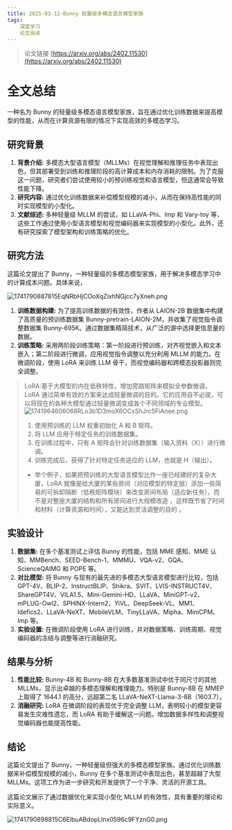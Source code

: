 ```yaml
---
title: 2025-03-12-Bunny 轻量级多模态语言模型家族
tags: 
    深度学习
    论文阅读
---
```

> 论文链接
> [https://arxiv.org/abs/2402.11530](https://arxiv.org/abs/2402.11530)

# 全文总结

一种名为 Bunny 的轻量级多模态语言模型家族，旨在通过优化训练数据来提高模型的性能，从而在计算资源有限的情况下实现高效的多模态学习。

## 研究背景

1. **背景介绍:** 多模态大型语言模型（MLLMs）在视觉理解和推理任务中表现出色，但其部署受到训练和推理阶段的高计算成本和内存消耗的限制。为了克服这一问题，研究者们尝试使用较小的预训练视觉和语言模型，但这通常会导致性能下降。
2. **研究内容:** 通过优化训练数据来补偿模型规模的减小，从而在保持高性能的同时实现模型的小型化。
3. **文献综述:** 多种轻量级 MLLM 的尝试，如 LLaVA-Phi、Imp 和 Vary-toy 等，这些工作通过使用小型语言模型和视觉编码器来实现模型的小型化。此外，还有研究探索了模型架构和训练策略的优化。

## 研究方法

这篇论文提出了 Bunny，一种轻量级的多模态模型家族，用于解决多模态学习中的计算成本问题。具体来说，

![1741790887815EqNRbHjCOoXqZixhNGjcc7yXneh.png](https://tk-pichost-1325224430.cos.ap-chengdu.myqcloud.com/blog/1741790887815EqNRbHjCOoXqZixhNGjcc7yXneh.png)

1. **训练数据构建:** 为了提高训练数据的有效性，作者从 LAION-2B 数据集中构建了高质量的预训练数据集 Bunny-pretrain-LAION-2M，并收集了视觉指令调整数据集 Bunny-695K。通过数据集精简技术，从广泛的源中选择更信息量的数据。
2. **训练策略:** 采用两阶段训练策略：第一阶段进行预训练，对齐视觉嵌入和文本嵌入；第二阶段进行微调，应用视觉指令调整以充分利用 MLLM 的能力。在微调阶段，使用 LoRA 来训练 LLM 骨干，而视觉编码器和跨模态投影器则完全调整。

> LoRA:基于大模型的内在低秩特性，增加旁路矩阵来模拟全参数微调，LoRA 通过简单有效的方案来达成轻量微调的目的。它的应用自不必提，可以将现在的各种大模型通过轻量微调变成各个不同领域的专业模型。
> ![1741964606068RLo3b1D3moX6OCxShJrc5FiAnee.png](https://tk-pichost-1325224430.cos.ap-chengdu.myqcloud.com/blog/1741964606068RLo3b1D3moX6OCxShJrc5FiAnee.png)
>
> 1. 使用预训练的 LLM 权重初始化 A 和 B 矩阵。
> 2. 将 LLM 应用于特定任务的训练数据集。
> 3. 在训练过程中，只有 A 矩阵会针对训练数据集（输入资料（X））进行微调。
> 4. 训练完成后，获得了针对特定任务适应的 LLM，也就是 H（输出）。
>
> - 举个例子，如果把预训练的大型语言模型比作一座已经建好的复杂大厦，LoRA 就像是给大厦的某些房间（对应模型的特定层）添加一些简易的可拆卸隔断（低秩矩阵模块）来改变房间布局（适应新任务），而不是对整座大厦的结构和所有房间进行大规模改造 ，这样既节省了时间和材料（计算资源和时间），又能达到灵活调整的目的 。

## 实验设计

1. **数据集:** 在多个基准测试上评估 Bunny 的性能，包括 MME 感知、MME 认知、MMBench、SEED-Bench-1、MMMU、VQA-v2、GQA、ScienceQAIMG 和 POPE 等。
2. **对比模型:** 将 Bunny 与现有的最先进的多模态大型语言模型进行比较，包括 GPT-4V、BLIP-2、InstructBLIP、Shikra、SVIT、LVIS-INSTRUCT4V、ShareGPT4V、VILA1.5、Mini-Gemini-HD、LLaVA、MiniGPT-v2、mPLUG-Owl2、SPHINX-Intern2、YiVL、DeepSeek-VL、MM1、Idefics2、LLaVA-NeXT、MobileVLM、TinyLLaVA、Mipha、MiniCPM、Imp 等。
3. **实验设置:** 在微调阶段使用 LoRA 进行训练，并对数据策略、训练周期、视觉编码器的冻结与调整等进行消融研究。

## 结果与分析

1. **性能比较:** Bunny-4B 和 Bunny-8B 在大多数基准测试中优于同尺寸的其他 MLLMs，显示出卓越的多模态理解和推理能力。特别是 Bunny-8B 在 MMEP 上取得了 1644.1 的高分，远超第二名 LLaVA-NeXT-Llama-3-8B（1603.7）。
2. **消融研究:** LoRA 在微调阶段的表现优于完全调整 LLM，表明较小的模型更容易发生灾难性遗忘，而 LoRA 有助于缓解这一问题。增加数据多样性和调整视觉编码器也能提高性能。

## 结论

这篇论文提出了 Bunny，一种轻量级但强大的多模态模型家族。通过优化训练数据来补偿模型规模的减小，Bunny 在多个基准测试中表现出色，甚至超越了大型 MLLMs。这项工作为进一步研究和开发提供了一个干净、灵活的开源工具。

这篇论文展示了通过数据优化来实现小型化 MLLM 的有效性，具有重要的理论和实际意义。

![1741790898815C6ElbuABdopLlnx0596c9FYznG0.png](https://tk-pichost-1325224430.cos.ap-chengdu.myqcloud.com/blog/1741790898815C6ElbuABdopLlnx0596c9FYznG0.png)
